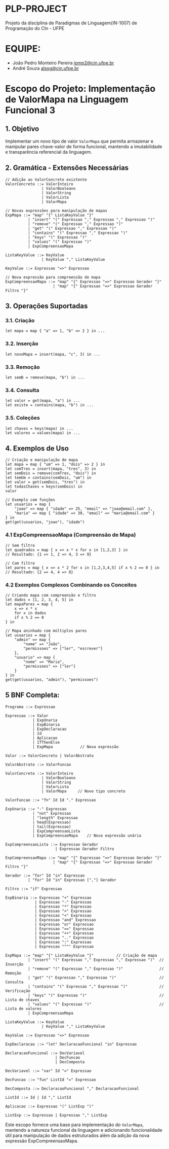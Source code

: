 # PLP-PROJECT
Projeto da disciplina de Paradigmas de Linguagem(IN-1007) de Programação do CIn - UFPE

# EQUIPE:
* João Pedro Monteiro Pereira jpmp2@cin.ufpe.br
* André Souza alssg@cin.ufpe.br

# Escopo do Projeto: Implementação de ValorMapa na Linguagem Funcional 3

## 1. Objetivo
Implementar um novo tipo de valor `ValorMapa` que permita armazenar e manipular pares chave-valor de forma funcional, mantendo a imutabilidade e transparência referencial da linguagem.

## 2. Gramática - Extensões Necessárias

```bnf
// Adição ao ValorConcreto existente
ValorConcreto ::= ValorInteiro 
                | ValorBooleano 
                | ValorString 
                | ValorLista 
                | ValorMapa

// Novas expressões para manipulação de mapas
ExpMapa ::= "map" "{" ListaKeyValue "}" 
          | "insert" "(" Expressao "," Expressao "," Expressao ")"
          | "remove" "(" Expressao "," Expressao ")"
          | "get" "(" Expressao "," Expressao ")"
          | "contains" "(" Expressao "," Expressao ")"
          | "keys" "(" Expressao ")"
          | "values" "(" Expressao ")"
          | ExpCompreensaoMapa

ListaKeyValue ::= KeyValue 
                | KeyValue "," ListaKeyValue

KeyValue ::= Expressao "=>" Expressao

// Nova expressão para compreensão de mapa
ExpCompreensaoMapa ::= "map" "{" Expressao "=>" Expressao Gerador "}"
                     | "map" "{" Expressao "=>" Expressao Gerador Filtro "}"
```

## 3. Operações Suportadas

### 3.1. Criação
```
let mapa = map { "a" => 1, "b" => 2 } in ...
```

### 3.2. Inserção
```
let novoMapa = insert(mapa, "c", 3) in ...
```

### 3.3. Remoção
```
let semB = remove(mapa, "b") in ...
```

### 3.4. Consulta
```
let valor = get(mapa, "a") in ...
let existe = contains(mapa, "b") in ...
```

### 3.5. Coleções
```
let chaves = keys(mapa) in ...
let valores = values(mapa) in ...
```

## 4. Exemplos de Uso

```
// Criação e manipulação de mapa
let mapa = map { "um" => 1, "dois" => 2 } in
let comTres = insert(mapa, "tres", 3) in
let semDois = remove(comTres, "dois") in
let temUm = contains(semDois, "um") in
let valor = get(semDois, "tres") in
let todasChaves = keys(semDois) in
valor

// Exemplo com funções
let usuarios = map { 
    "joao" => map { "idade" => 25, "email" => "joao@email.com" },
    "maria" => map { "idade" => 30, "email" => "maria@email.com" }
} in
get(get(usuarios, "joao"), "idade")
```
### 4.1 ExpCompreensaoMapa (Compreensão de Mapa)
```
// Sem filtro
let quadrados = map { x => x * x for x in [1,2,3] } in
// Resultado: {1 => 1, 2 => 4, 3 => 9}

// Com filtro
let pares = map { x => x * 2 for x in [1,2,3,4,5] if x % 2 == 0 } in
// Resultado: {2 => 4, 4 => 8}
```

### 4.2 Exemplos Complexos Combinando os Conceitos
```
// Criando mapa com compreensão e filtro
let dados = [1, 2, 3, 4, 5] in
let mapaPares = map { 
    x => x * x 
    for x in dados 
    if x % 2 == 0 
} in

// Mapa aninhado com múltiplos pares
let usuarios = map {
    "admin" => map {
        "nome" => "João",
        "permissoes" => ["ler", "escrever"]
    },
    "usuario" => map {
        "nome" => "Maria",
        "permissoes" => ["ler"]
    }
} in
get(get(usuarios, "admin"), "permissoes")
```

## 5 BNF Completa:
```
Programa ::= Expressao

Expressao ::= Valor
            | ExpUnaria
            | ExpBinaria
            | ExpDeclaracao
            | Id
            | Aplicacao
            | IfThenElse
            | ExpMapa            // Nova expressão

Valor ::= ValorConcreto | ValorAbstrato

ValorAbstrato ::= ValorFuncao

ValorConcreto ::= ValorInteiro 
                | ValorBooleano 
                | ValorString 
                | ValorLista
                | ValorMapa     // Novo tipo concreto

ValorFuncao ::= "fn" Id Id "." Expressao

ExpUnaria ::= "-" Expressao 
            | "not" Expressao 
            | "length" Expressao
            | head(Expressao) 
            | tail(Expressao)
            | ExpCompreensaoLista
            | ExpCompreensaoMapa    // Nova expressão unária

ExpCompreensaoLista ::= Expressao Gerador 
                      | Expressao Gerador Filtro

ExpCompreensaoMapa ::= "map" "{" Expressao "=>" Expressao Gerador "}"
                     | "map" "{" Expressao "=>" Expressao Gerador Filtro "}"

Gerador ::= "for" Id "in" Expressao
          | "for" Id "in" Expressao [","] Gerador

Filtro ::= "if" Expressao

ExpBinaria ::= Expressao "+" Expressao
             | Expressao "-" Expressao
             | Expressao "*" Expressao
             | Expressao ">" Expressao
             | Expressao "<" Expressao
             | Expressao "and" Expressao
             | Expressao "or" Expressao
             | Expressao "==" Expressao
             | Expressao "++" Expressao
             | Expressao ".." Expressao
             | Expressao ":" Expressao
             | Expressao "^^" Expressao

ExpMapa ::= "map" "{" ListaKeyValue "}"          // Criação de mapa
          | "insert" "(" Expressao "," Expressao "," Expressao ")"  // Inserção
          | "remove" "(" Expressao "," Expressao ")"                // Remoção
          | "get" "(" Expressao "," Expressao ")"                   // Consulta
          | "contains" "(" Expressao "," Expressao ")"              // Verificação
          | "keys" "(" Expressao ")"                                // Lista de chaves
          | "values" "(" Expressao ")"                              // Lista de valores
          | ExpCompreensaoMapa

ListaKeyValue ::= KeyValue 
                | KeyValue "," ListaKeyValue

KeyValue ::= Expressao "=>" Expressao

ExpDeclaracao ::= "let" DeclaracaoFuncional "in" Expressao

DeclaracaoFuncional ::= DecVariavel
                      | DecFuncao
                      | DecComposta

DecVariavel ::= "var" Id "=" Expressao

DecFuncao ::= "fun" ListId "=" Expressao

DecComposta ::= DeclaracaoFuncional "," DeclaracaoFuncional

ListId ::= Id | Id "," ListId

Aplicacao ::= Expressao "(" ListExp ")"

ListExp ::= Expressao | Expressao "," ListExp
```

Este escopo fornece uma base para implementação do `ValorMapa`, mantendo a natureza funcional da linguagem e adicionando funcionalidade útil para manipulação de dados estruturados além da adição da nova expressão ExpCompreensaoMapa.
